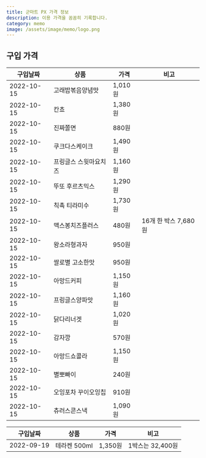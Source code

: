 ```yaml
---
title: 군마트 PX 가격 정보
description: 이용 가격을 꼼꼼히 기록합니다. 
category: memo
image: /assets/image/memo/logo.png
---
```



구입 가격
---

|구입날짜|상품|가격|비고|
|---|---|---|---|
|2022-10-15|고래밥볶음양념맛|1,010원|   |
|2022-10-15|칸쵸|1,380원|   |
|2022-10-15|진짜쫄면|880원|   |
|2022-10-15|쿠크다스케이크|1,490원|   |
|2022-10-15|프링글스 스윗마요치즈|1,160원|   |
|2022-10-15|뚜또 후르츠믹스|1,290원|   |
|2022-10-15|칙촉 티라미수|1,730원|   |
|2022-10-15|맥스봉치즈플러스|480원|16개 한 박스 7,680원|
|2022-10-15|왕소라형과자|950원|   |
|2022-10-15|쌀로별 고소한맛|950원|   |
|2022-10-15|아망드커피|1,150원|   |
|2022-10-15|프링글스양파맛|1,160원|   |
|2022-10-15|닭다리너겟|1,020원|   |
|2022-10-15|감자깡|570원|   |
|2022-10-15|아망드쇼콜라|1,150원|   |
|2022-10-15|별뽀빠이|240원|   |
|2022-10-15|오잉포차 꾸이오잉칩|910원|   |
|2022-10-15|츄러스콘스낵|1,090원|   |


|구입날짜|상품|가격|비고|
|---|---|---|---|
|2022-09-19|테라켄 500ml|1,350원|1박스는 32,400원|

